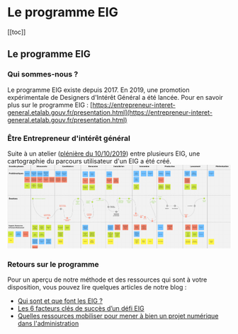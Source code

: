 # Le programme EIG

[[toc]]

## Le programme EIG

### Qui sommes-nous ?

Le programme EIG existe depuis 2017. En 2019, une promotion expérimentale de Designers d'Intérêt Général a été lancée. 
Pour en savoir plus sur le programme EIG : [https://entrepreneur-interet-general.etalab.gouv.fr/presentation.html](https://entrepreneur-interet-general.etalab.gouv.fr/presentation.html)

### Être Entrepreneur d'intérêt général

Suite à un atelier ([plénière du 10/10/2019](https://doc.eig-forever.org/accompagnement.html#session-du-10-octobre-2019)) entre plusieurs EIG, une cartographie du parcours utilisateur d'un EIG a été créé.
[![User Journey EIG](./images/experience-parcours-eig.png)](https://raw.githubusercontent.com/entrepreneur-interet-general/eig-link/master/images/experience-parcours-eig.png)


### Retours sur le programme

Pour un aperçu de notre méthode et des ressources qui sont à votre disposition, vous pouvez lire quelques articles de notre blog :
- [Qui sont et que font les EIG ?](https://entrepreneur-interet-general.etalab.gouv.fr/blog/2020/05/25/etre-eig.html)
- [Les 6 facteurs clés de succès d’un défi EIG](https://entrepreneur-interet-general.etalab.gouv.fr/blog/2018/05/23/6-facteurs-de-reussite-defi-eig.html)
- [Quelles ressources mobiliser pour mener à bien un projet numérique dans l'administration](https://entrepreneur-interet-general.etalab.gouv.fr/blog/2019/03/12/bootcamp-eig3.html)